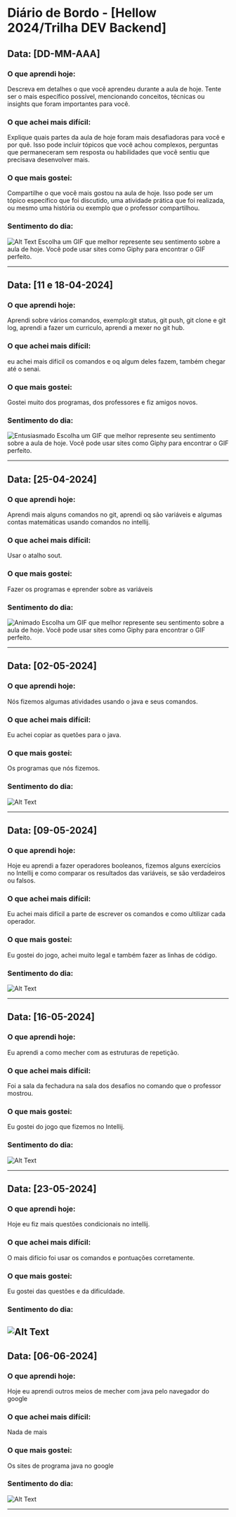 # Diário de Bordo - [Hellow 2024/Trilha DEV Backend]

## Data: [DD-MM-AAA]

### O que aprendi hoje:
Descreva em detalhes o que você aprendeu durante a aula de hoje. Tente ser o mais específico possível, mencionando conceitos, técnicas ou insights que foram importantes para você.

### O que achei mais difícil:
Explique quais partes da aula de hoje foram mais desafiadoras para você e por quê. Isso pode incluir tópicos que você achou complexos, perguntas que permaneceram sem resposta ou habilidades que você sentiu que precisava desenvolver mais.

### O que mais gostei:
Compartilhe o que você mais gostou na aula de hoje. Isso pode ser um tópico específico que foi discutido, uma atividade prática que foi realizada, ou mesmo uma história ou exemplo que o professor compartilhou.

### Sentimento do dia:
![Alt Text](URL_DO_GIF)
Escolha um GIF que melhor represente seu sentimento sobre a aula de hoje. Você pode usar sites como Giphy para encontrar o GIF perfeito.

---
## Data: [11 e 18-04-2024]

### O que aprendi hoje:
Aprendi sobre vários comandos, exemplo:git status, git push, git clone e git log, aprendi a fazer um curriculo, aprendi a mexer no git hub.

### O que achei mais difícil:
eu achei mais difícil os comandos e oq algum deles fazem, também chegar até o senai.

### O que mais gostei:
Gostei muito dos programas, dos professores e fiz amigos novos.

### Sentimento do dia:
![Entusiasmado](https://media.giphy.com/media/bVcpc4QFNUxkOfCw0E/giphy.gif?cid=790b7611fwhdpiksjvnk6l1piunjagdt9uuamq2qmqvb9dab&ep=v1_gifs_search&rid=giphy.gif&ct=g)
Escolha um GIF que melhor represente seu sentimento sobre a aula de hoje. Você pode usar sites como Giphy para encontrar o GIF perfeito.

---
## Data: [25-04-2024]

### O que aprendi hoje:
Aprendi mais alguns comandos no git, aprendi oq são variáveis e algumas contas matemáticas usando comandos no intellij.

### O que achei mais difícil:
Usar o atalho sout.

### O que mais gostei:
Fazer os programas e eprender sobre as variáveis

### Sentimento do dia:
![Animado](https://media.giphy.com/media/D8d9waDRkLu7U8Jlar/giphy.gif?cid=790b7611qu86y6679yd0b32h86u3n1u3xb41lukjfuc4jy4f&ep=v1_gifs_search&rid=giphy.gif&ct=g)
Escolha um GIF que melhor represente seu sentimento sobre a aula de hoje. Você pode usar sites como Giphy para encontrar o GIF perfeito.

---
## Data: [02-05-2024]

### O que aprendi hoje:
Nós fizemos algumas atividades usando o java e seus comandos.

### O que achei mais difícil:
Eu achei copiar as quetões para o java.

### O que mais gostei:
Os programas que nós fizemos.

### Sentimento do dia:
![Alt Text](https://media.giphy.com/media/MUHNdrm3vk7MoyUsCO/giphy.gif?cid=82a1493btw34c3ez8trhrgjf4jox4aj2u4lb4pulv9et2fs9&ep=v1_gifs_trending&rid=giphy.gif&ct=g)

---
## Data: [09-05-2024]

### O que aprendi hoje:
Hoje eu aprendi a fazer operadores booleanos, fizemos alguns exercícios no Intellij e como comparar os resultados das variáveis, se são verdadeiros ou falsos.

### O que achei mais difícil:
Eu achei mais difícil a parte de escrever os comandos e como ultilizar cada operador.

### O que mais gostei:
Eu gostei do jogo, achei muito legal e também fazer as linhas de código.

### Sentimento do dia:
![Alt Text](https://media.giphy.com/media/DBW3BniaWrFo4/giphy.gif?cid=790b7611ca7weui5dw7bp6vspe2r0eaesjklfskmhx8xjpfk&ep=v1_gifs_search&rid=giphy.gif&ct=g)


---
## Data: [16-05-2024]

### O que aprendi hoje:
Eu aprendi a como mecher com as estruturas de repetição.

### O que achei mais difícil:
Foi a sala da fechadura na sala dos desafios no comando que o professor mostrou.

### O que mais gostei:
Eu gostei do jogo que fizemos no Intellij.

### Sentimento do dia:
![Alt Text](https://media.giphy.com/media/FXskIeMlip6iiNbMCq/giphy.gif?cid=790b7611dspucmcp9cisvcv593nop7kjmgb111a6znswy6fe&ep=v1_gifs_search&rid=giphy.gif&ct=g)

---
## Data: [23-05-2024]

### O que aprendi hoje:
Hoje eu fiz mais questões condicionais no intellij.

### O que achei mais difícil:
O mais difício foi usar os comandos e pontuações corretamente.

### O que mais gostei:
Eu gostei das questões e da dificuldade.

### Sentimento do dia:
![Alt Text](https://media.giphy.com/media/11ezOCtJ7Eetri/giphy.gif?cid=790b7611kdyvmsww6ux7zc59un5k12ulxvr3nicjf8koh3br&ep=v1_gifs_search&rid=giphy.gif&ct=g)
---

## Data: [06-06-2024]

### O que aprendi hoje:
Hoje eu aprendi outros meios de mecher com java pelo navegador do google

### O que achei mais difícil:
Nada de mais

### O que mais gostei:
Os sites de programa java no google

### Sentimento do dia:
![Alt Text](https://media.giphy.com/media/5K7ngCtszoxxbaBieC/giphy.gif?cid=82a1493baxyix2jztqsssc7d5vnvuktqmuuidg547hvgskac&ep=v1_gifs_trending&rid=giphy.gif&ct=g)

---